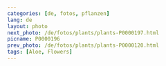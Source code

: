 ```yaml
---
categories: [de, fotos, pflanzen]
lang: de
layout: photo
next_photo: /de/fotos/plants/plants-P0000197.html
picname: P0000196
prev_photo: /de/fotos/plants/plants-P0000120.html
tags: [Aloe, Flowers]
---
```

